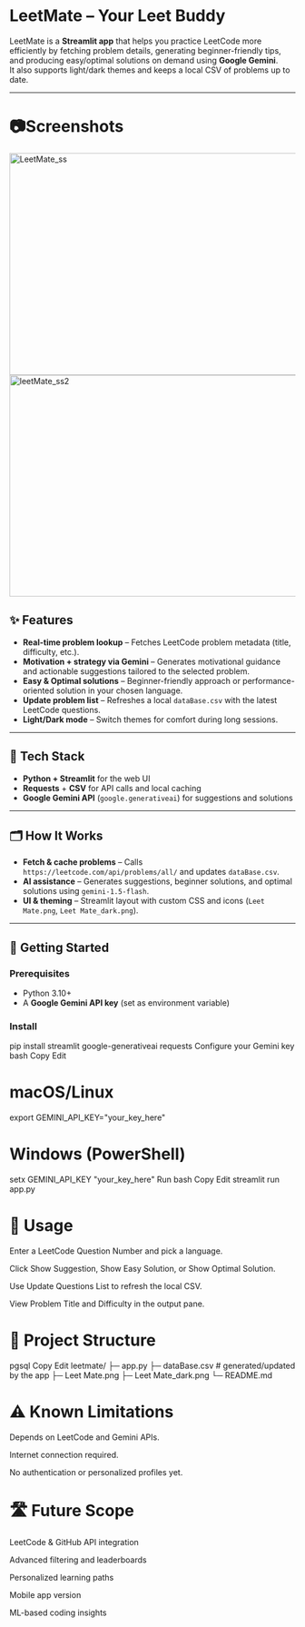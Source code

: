 # LeetMate – Your Leet Buddy

LeetMate is a **Streamlit app** that helps you practice LeetCode more efficiently by fetching problem details, generating beginner-friendly tips, and producing easy/optimal solutions on demand using **Google Gemini**.  
It also supports light/dark themes and keeps a local CSV of problems up to date.

---
# 📷Screenshots
<img width="827" height="391" alt="LeetMate_ss" src="https://github.com/user-attachments/assets/759a0588-a593-4b9b-9ab2-b80b77775e42" />
<img width="826" height="390" alt="leetMate_ss2" src="https://github.com/user-attachments/assets/192e529b-9026-403a-b8e8-65bf91ad9533" />


## ✨ Features

- **Real-time problem lookup** – Fetches LeetCode problem metadata (title, difficulty, etc.).
- **Motivation + strategy via Gemini** – Generates motivational guidance and actionable suggestions tailored to the selected problem.
- **Easy & Optimal solutions** – Beginner-friendly approach or performance-oriented solution in your chosen language.
- **Update problem list** – Refreshes a local `dataBase.csv` with the latest LeetCode questions.
- **Light/Dark mode** – Switch themes for comfort during long sessions.

---

## 🧰 Tech Stack

- **Python + Streamlit** for the web UI
- **Requests** + **CSV** for API calls and local caching
- **Google Gemini API** (`google.generativeai`) for suggestions and solutions

---

## 🗂 How It Works

- **Fetch & cache problems** – Calls `https://leetcode.com/api/problems/all/` and updates `dataBase.csv`.
- **AI assistance** – Generates suggestions, beginner solutions, and optimal solutions using `gemini-1.5-flash`.
- **UI & theming** – Streamlit layout with custom CSS and icons (`Leet Mate.png`, `Leet Mate_dark.png`).

---

## 🚀 Getting Started

### Prerequisites
- Python 3.10+
- A **Google Gemini API key** (set as environment variable)

### Install

pip install streamlit google-generativeai requests
Configure your Gemini key
bash
Copy
Edit
# macOS/Linux
export GEMINI_API_KEY="your_key_here"

# Windows (PowerShell)
setx GEMINI_API_KEY "your_key_here"
Run
bash
Copy
Edit
streamlit run app.py

# 🧭 Usage
Enter a LeetCode Question Number and pick a language.

Click Show Suggestion, Show Easy Solution, or Show Optimal Solution.

Use Update Questions List to refresh the local CSV.

View Problem Title and Difficulty in the output pane.

# 📁 Project Structure
pgsql
Copy
Edit
leetmate/
├─ app.py
├─ dataBase.csv         # generated/updated by the app
├─ Leet Mate.png
├─ Leet Mate_dark.png
└─ README.md
# ⚠️ Known Limitations
Depends on LeetCode and Gemini APIs.

Internet connection required.

No authentication or personalized profiles yet.

# 🛣 Future Scope
LeetCode & GitHub API integration

Advanced filtering and leaderboards

Personalized learning paths

Mobile app version

ML-based coding insights
